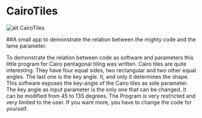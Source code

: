 # CairoTiles


![alt CairoTiles](https://user-images.githubusercontent.com/14963036/99185365-9e7cb180-2749-11eb-9185-335e020bf28c.png)

##A small app to demonstrate the relation between the mighty code and the lame parameter.

To demonstrate the relation between code as software and parameters this little program for Cairo pentagonal tiling was written.
Cairo tiles are quite interesting. They have four equal sides, two rectangular and two other equal angles. The last one is the key angle. It, and only it determines the shape.
This software exposes the key-angle of the Cairo tiles as sole parameter. The key angle as input parameter is the only one that can be changed. It can be modified from 45 to 135 degrees.
The Program is very restricted and very limited to the user. If you want more, you have to change the code for yourself.
